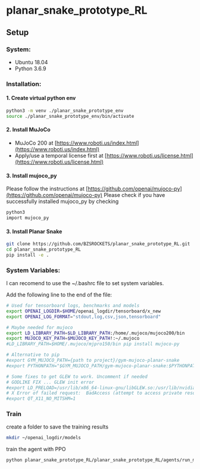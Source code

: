 # planar_snake_prototype_RL

## Setup

### System:
- Ubuntu 18.04
- Python 3.6.9

### Installation:

#### 1. Create virtual python env
```bash 
python3 -m venv ./planar_snake_prototype_env
source ./planar_snake_prototype_env/bin/activate
```
#### 2. Install MuJoCo
- MuJoCo 200 at [https://www.roboti.us/index.html](https://www.roboti.us/index.html)
- Apply/use a temporal license first at [https://www.roboti.us/license.html](https://www.roboti.us/license.html)

#### 3. Install mujoco_py
Please follow the instructions at [https://github.com/openai/mujoco-py](https://github.com/openai/mujoco-py)
Please check if you have successfully installed mujoco_py by checking
```bash 
python3
import mujoco_py
```

#### 3. Install Planar Snake 
```bash 
git clone https://github.com/BZSROCKETS/planar_snake_prototype_RL.git
cd planar_snake_prototype_RL
pip install -e .
```
### System Variables:
I can recomend to use the ~/.bashrc file to set system variables.

Add the following line to the end of the file:
```bash
# Used for tensorboard logs, benchmarks and models
export OPENAI_LOGDIR=$HOME/openai_logdir/tensorboard/x_new
export OPENAI_LOG_FORMAT="stdout,log,csv,json,tensorboard"

# Maybe needed for mujoco
export LD_LIBRARY_PATH=$LD_LIBRARY_PATH:/home/.mujoco/mujoco200/bin
export MUJOCO_KEY_PATH=$MUJOCO_KEY_PATH!:~/.mujoco
#LD_LIBRARY_PATH=$HOME/.mujoco/mjpro150/bin pip install mujoco-py

# Alternative to pip
#export GYM_MUJOCO_PATH={path to project}/gym-mujoco-planar-snake
#export PYTHONPATH="$GYM_MUJOCO_PATH/gym-mujoco-planar-snake:$PYTHONPATH"

# Some fixes to get GLEW to work. Uncomment if needed
# GODLIKE FIX ... GLEW init error
#export LD_PRELOAD=/usr/lib/x86_64-linux-gnu/libGLEW.so:/usr/lib/nvidia-384/libGL.so
# X Error of failed request:  BadAccess (attempt to access private resource denied)
#export QT_X11_NO_MITSHM=1

```

### Train
create a folder to save the training results
```bash 
mkdir ~/openai_logdir/models
```
train the agent with PPO
```bash 
python planar_snake_prototype_RL/planar_snake_prototype_RL/agents/run_mujoco_ppo.py  --train=1 --env Planar-snake-prototype-v1
```